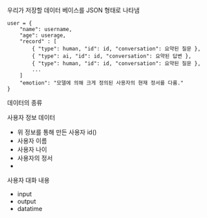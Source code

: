 우리가 저장할 데이터 베이스를 JSON 형태로 나타냄

```
user = {
	"name": username,
	"age": userage,
	"record" : [
		{ "type": human, "id": id, "conversation": 요약된 질문 },
		{ "type": ai, "id": id, "conversation": 요약된 답변 },
		{ "type": human, "id": id, "conversation": 요약된 질문 },
		...
	]
	"emotion": "모델에 의해 크게 정의된 사용자의 현재 정서를 다룸."
}
```

데이터의 종류

사용자 정보 데이터
- 위 정보를 통해 만든 사용자 id()
- 사용자 이름
- 사용자 나이
- 사용자의 정서
- 

사용자 대화 내용
- input
- output
- datatime